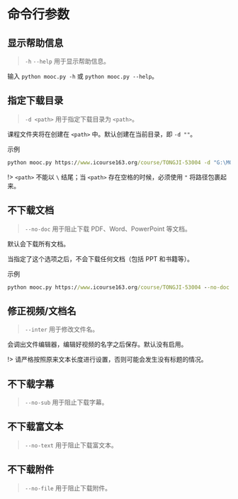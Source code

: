 # 命令行参数

## 显示帮助信息

> `-h` `--help` 用于显示帮助信息。

输入 `python mooc.py -h` 或 `python mooc.py --help`。

## 指定下载目录

> `-d <path>` 用于指定下载目录为 `<path>`。

课程文件夹将在创建在 `<path>` 中。默认创建在当前目录，即 `-d ""`。

示例

```cmd
python mooc.py https://www.icourse163.org/course/TONGJI-53004 -d "G:\MOOCs"
```

!> `<path>` 不能以 `\` 结尾；当 `<path>` 存在空格的时候，必须使用 `"` 将路径包裹起来。

## 不下载文档

> `--no-doc` 用于阻止下载 PDF、Word、PowerPoint 等文档。

默认会下载所有文档。


当指定了这个选项之后，不会下载任何文档（包括 PPT 和书籍等）。

示例

```cmd
python mooc.py https://www.icourse163.org/course/TONGJI-53004 --no-doc
```


## 修正视频/文档名

> `--inter` 用于修改文件名。

会调出文件编辑器，编辑好视频的名字之后保存。默认没有启用。

!> 请严格按照原来文本长度进行设置，否则可能会发生没有标题的情况。

## 不下载字幕

> `--no-sub` 用于阻止下载字幕。

## 不下载富文本

> `--no-text` 用于阻止下载富文本。

## 不下载附件

> `--no-file` 用于阻止下载附件。

